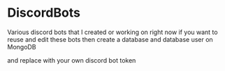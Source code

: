 # DiscordBots
Various discord bots that I created or working on right now
if you want to reuse and edit these bots then create a database and database user on MongoDB 

and replace <TOKEN> with your own discord bot token
